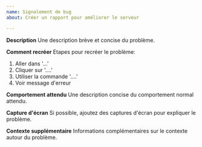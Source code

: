 ```yaml
---
name: Signalement de bug
about: Créer un rapport pour améliorer le serveur

---
```


**Description**
Une description brève et concise du problème.

**Comment recréer**
Etapes pour recréer le problème:
1. Aller dans '...'
2. Cliquer sur '....'
3. Utiliser la commande '....'
4. Voir message d'erreur

**Comportement attendu**
Une description concise du comportement normal attendu.

**Capture d'écran**
Si possible, ajoutez des captures d'écran pour expliquer le problème.

**Contexte supplémentaire**
Informations complémentaires sur le contexte autour du problème.
